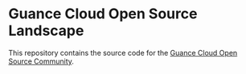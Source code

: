 # Guance Cloud Open Source Landscape

This repository contains the source code for the [Guance Cloud Open Source Community](https://community.guance.io/).
